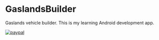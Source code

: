 # GaslandsBuilder
Gaslands vehicle builder. This is my learning Android development app.

[![paypal](https://www.paypalobjects.com/en_US/i/btn/btn_donateCC_LG.gif)](255VQT4BEG39N)

